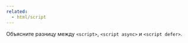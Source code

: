 ```yaml
---
related:
  - html/script
---
```


Объясните разницу между `<script>`, `<script async>` и `<script defer>`.
